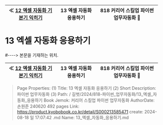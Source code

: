 
| ≪ [ 12 엑셀 자동화 기본기 익히기 ](/길벗/2024/818-파이썬_업무자동화/12_엑셀_자동화_기본기_익히기) | 13 엑셀 자동화 응용하기 | 818 커리어 스킬업 파이썬 업무자동화 🔔 |
|:----:|:----:|:----:|

# 13 엑셀 자동화 응용하기
#----> 본문을 기재하는 위치.



| ≪ [ 12 엑셀 자동화 기본기 익히기 ](/길벗/2024/818-파이썬_업무자동화/12_엑셀_자동화_기본기_익히기) | 13 엑셀 자동화 응용하기 | 818 커리어 스킬업 파이썬 업무자동화 🔔 |
|:----:|:----:|:----:|

> Page Properties:
> (1) Title: 13 엑셀 자동화 응용하기
> (2) Short Description: 파이썬 업무자동화
> (3) Path: / 길벗/2024/818-파이썬_업무자동화/13_엑셀_자동화_응용하기
> Book Jemok: 커리어 스킬업 파이썬 업무자동화
> AuthorDate: 손원준 240620 492 pages
> Link: https://product.kyobobook.co.kr/detail/S000213585471
> create: 2024-08-18 일 17:07:42
> .md Name: 13_엑셀_자동화_응용하기.md

